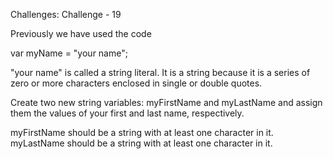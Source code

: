 Challenges: Challenge - 19

Previously we have used the code

var myName = "your name";

"your name" is called a string literal. It is a string because it is a series of zero or more characters enclosed in single or double quotes.


Create two new string variables: myFirstName and myLastName and assign them the values of your first and last name, respectively.

myFirstName should be a string with at least one character in it.
myLastName should be a string with at least one character in it.